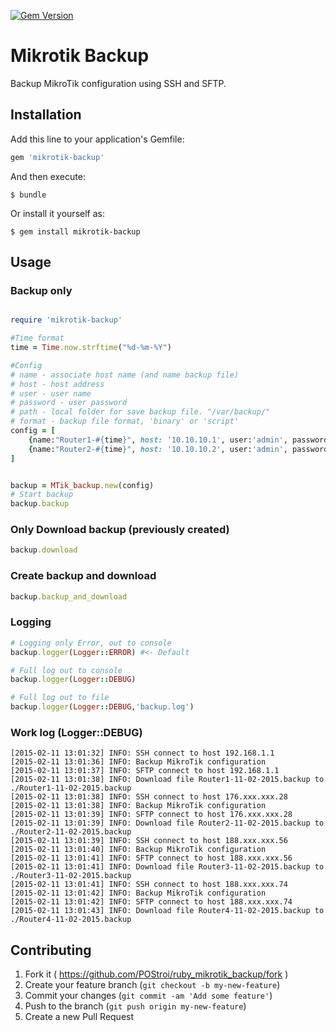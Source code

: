 [![Gem Version](https://badge.fury.io/rb/mikrotik-backup.svg)](http://badge.fury.io/rb/mikrotik-backup)

# Mikrotik Backup

Backup MikroTik configuration using SSH and SFTP.

## Installation

Add this line to your application's Gemfile:

```ruby
gem 'mikrotik-backup'
```

And then execute:

    $ bundle

Or install it yourself as:

    $ gem install mikrotik-backup

## Usage

### Backup only
```ruby

require 'mikrotik-backup'

#Time format
time = Time.now.strftime("%d-%m-%Y")

#Config
# name - associate host name (and name backup file)
# host - host address
# user - user name
# password - user password
# path - local folder for save backup file. "/var/backup/"
# format - backup file format, 'binary' or 'script'
config = [
    {name:"Router1-#{time}", host: '10.10.10.1', user:'admin', password:'admin', path:'./', format:'binary'},
    {name:"Router2-#{time}", host: '10.10.10.2', user:'admin', password:'admin', path:'./', format:'script'}
]


backup = MTik_backup.new(config)
# Start backup
backup.backup
```

### Only Download backup (previously created)
```ruby
backup.download
```

### Create backup and download
```ruby
backup.backup_and_download
```

### Logging
```ruby
# Logging only Error, out to console
backup.logger(Logger::ERROR) #<- Default

# Full log out to console
backup.logger(Logger::DEBUG)

# Full log out to file
backup.logger(Logger::DEBUG,'backup.log')
```
### Work log (Logger::DEBUG)
```
[2015-02-11 13:01:32] INFO: SSH connect to host 192.168.1.1
[2015-02-11 13:01:36] INFO: Backup MikroTik configuration
[2015-02-11 13:01:37] INFO: SFTP connect to host 192.168.1.1
[2015-02-11 13:01:38] INFO: Download file Router1-11-02-2015.backup to ./Router1-11-02-2015.backup
[2015-02-11 13:01:38] INFO: SSH connect to host 176.xxx.xxx.28
[2015-02-11 13:01:38] INFO: Backup MikroTik configuration
[2015-02-11 13:01:39] INFO: SFTP connect to host 176.xxx.xxx.28
[2015-02-11 13:01:39] INFO: Download file Router2-11-02-2015.backup to ./Router2-11-02-2015.backup
[2015-02-11 13:01:39] INFO: SSH connect to host 188.xxx.xxx.56
[2015-02-11 13:01:40] INFO: Backup MikroTik configuration
[2015-02-11 13:01:41] INFO: SFTP connect to host 188.xxx.xxx.56
[2015-02-11 13:01:41] INFO: Download file Router3-11-02-2015.backup to ./Router3-11-02-2015.backup
[2015-02-11 13:01:41] INFO: SSH connect to host 188.xxx.xxx.74
[2015-02-11 13:01:42] INFO: Backup MikroTik configuration
[2015-02-11 13:01:42] INFO: SFTP connect to host 188.xxx.xxx.74
[2015-02-11 13:01:43] INFO: Download file Router4-11-02-2015.backup to ./Router4-11-02-2015.backup
```

## Contributing

1. Fork it ( https://github.com/POStroi/ruby_mikrotik_backup/fork )
2. Create your feature branch (`git checkout -b my-new-feature`)
3. Commit your changes (`git commit -am 'Add some feature'`)
4. Push to the branch (`git push origin my-new-feature`)
5. Create a new Pull Request
